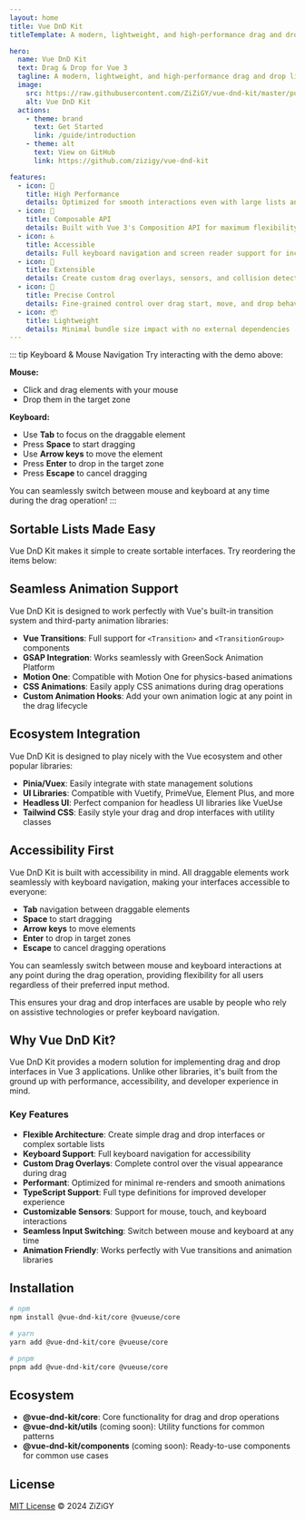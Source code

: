 ```yaml
---
layout: home
title: Vue DnD Kit
titleTemplate: A modern, lightweight, and high-performance drag and drop library for Vue 3

hero:
  name: Vue DnD Kit
  text: Drag & Drop for Vue 3
  tagline: A modern, lightweight, and high-performance drag and drop library for Vue 3
  image:
    src: https://raw.githubusercontent.com/ZiZiGY/vue-dnd-kit/master/public/logo.svg
    alt: Vue DnD Kit
  actions:
    - theme: brand
      text: Get Started
      link: /guide/introduction
    - theme: alt
      text: View on GitHub
      link: https://github.com/zizigy/vue-dnd-kit

features:
  - icon: 🚀
    title: High Performance
    details: Optimized for smooth interactions even with large lists and complex interfaces
  - icon: 🧩
    title: Composable API
    details: Built with Vue 3's Composition API for maximum flexibility and reusability
  - icon: ♿
    title: Accessible
    details: Full keyboard navigation and screen reader support for inclusive interfaces
  - icon: 🔌
    title: Extensible
    details: Create custom drag overlays, sensors, and collision detection algorithms
  - icon: 🎯
    title: Precise Control
    details: Fine-grained control over drag start, move, and drop behaviors
  - icon: 📦
    title: Lightweight
    details: Minimal bundle size impact with no external dependencies
---
```


<script setup>
import DndDemo from './.vitepress/components/DndDemo.vue'
import DnDList from './.vitepress/components/DnDList.vue'
</script>

<DndDemo />

::: tip Keyboard & Mouse Navigation
Try interacting with the demo above:

**Mouse:**

- Click and drag elements with your mouse
- Drop them in the target zone

**Keyboard:**

- Use **Tab** to focus on the draggable element
- Press **Space** to start dragging
- Use **Arrow keys** to move the element
- Press **Enter** to drop in the target zone
- Press **Escape** to cancel dragging

You can seamlessly switch between mouse and keyboard at any time during the drag operation!
:::

## Sortable Lists Made Easy

Vue DnD Kit makes it simple to create sortable interfaces. Try reordering the items below:

<DnDList />

## Seamless Animation Support

Vue DnD Kit is designed to work perfectly with Vue's built-in transition system and third-party animation libraries:

- **Vue Transitions**: Full support for `<Transition>` and `<TransitionGroup>` components
- **GSAP Integration**: Works seamlessly with GreenSock Animation Platform
- **Motion One**: Compatible with Motion One for physics-based animations
- **CSS Animations**: Easily apply CSS animations during drag operations
- **Custom Animation Hooks**: Add your own animation logic at any point in the drag lifecycle

## Ecosystem Integration

Vue DnD Kit is designed to play nicely with the Vue ecosystem and other popular libraries:

- **Pinia/Vuex**: Easily integrate with state management solutions
- **UI Libraries**: Compatible with Vuetify, PrimeVue, Element Plus, and more
- **Headless UI**: Perfect companion for headless UI libraries like VueUse
- **Tailwind CSS**: Easily style your drag and drop interfaces with utility classes

## Accessibility First

Vue DnD Kit is built with accessibility in mind. All draggable elements work seamlessly with keyboard navigation, making your interfaces accessible to everyone:

- **Tab** navigation between draggable elements
- **Space** to start dragging
- **Arrow keys** to move elements
- **Enter** to drop in target zones
- **Escape** to cancel dragging operations

You can seamlessly switch between mouse and keyboard interactions at any point during the drag operation, providing flexibility for all users regardless of their preferred input method.

This ensures your drag and drop interfaces are usable by people who rely on assistive technologies or prefer keyboard navigation.

## Why Vue DnD Kit?

Vue DnD Kit provides a modern solution for implementing drag and drop interfaces in Vue 3 applications. Unlike other libraries, it's built from the ground up with performance, accessibility, and developer experience in mind.

### Key Features

- **Flexible Architecture**: Create simple drag and drop interfaces or complex sortable lists
- **Keyboard Support**: Full keyboard navigation for accessibility
- **Custom Drag Overlays**: Complete control over the visual appearance during drag
- **Performant**: Optimized for minimal re-renders and smooth animations
- **TypeScript Support**: Full type definitions for improved developer experience
- **Customizable Sensors**: Support for mouse, touch, and keyboard interactions
- **Seamless Input Switching**: Switch between mouse and keyboard at any time
- **Animation Friendly**: Works perfectly with Vue transitions and animation libraries

## Installation

```bash
# npm
npm install @vue-dnd-kit/core @vueuse/core

# yarn
yarn add @vue-dnd-kit/core @vueuse/core

# pnpm
pnpm add @vue-dnd-kit/core @vueuse/core
```

## Ecosystem

- **@vue-dnd-kit/core**: Core functionality for drag and drop operations
- **@vue-dnd-kit/utils** (coming soon): Utility functions for common patterns
- **@vue-dnd-kit/components** (coming soon): Ready-to-use components for common use cases

## License

[MIT License](https://github.com/zizigy/vue-dnd-kit/blob/main/LICENSE) © 2024 ZiZiGY

<style> :root { --vp-home-hero-image-background-image: linear-gradient(-45deg, #42b883 50%, #35495e 50%); --vp-home-hero-image-filter: blur(72px); } /* Уменьшаем базовую прозрачность фона */ .VPHero .image-bg { opacity: 0.5; /* было 0.8 */ transition: opacity 1s ease; } .VPHero .image-container { transform: scale(1.2); } /* Настраиваем свечение для светлой и темной темы */ .VPHero .image-container::after { content: ''; position: absolute; top: 50%; left: 50%; transform: translate(-50%, -50%); width: 80%; height: 80%; background: var(--vp-home-hero-image-background-image); filter: blur(120px); opacity: 0.3; /* было 0.6 */ z-index: -1; animation: pulse 4s ease-in-out infinite; } /* Настройка для светлой темы */ html:not(.dark) .VPHero .image-container::after { opacity: 0.2; /* Еще меньше прозрачности для светлой темы */ } @keyframes pulse { 0%, 100% { transform: translate(-50%, -50%) scale(1); opacity: 0.3; /* Уменьшили с 0.6 */ } 50% { transform: translate(-50%, -50%) scale(1.1); opacity: 0.4; /* Уменьшили с 0.8 */ } } /* Свечение при наведении тоже делаем мягче */ .VPHero .image-container:hover::after { animation: none; opacity: 0.5; /* было 0.8 */ filter: blur(90px); transition: all 0.5s ease; } </style>
